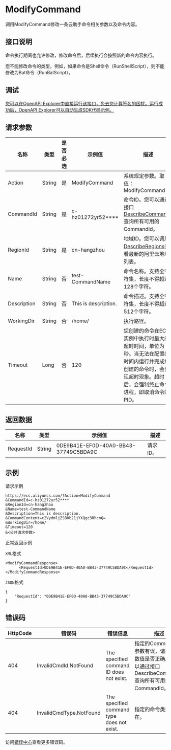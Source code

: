 # ModifyCommand

调用ModifyCommand修改一条云助手命令相关参数以及命令内容。

## 接口说明

命令执行期间也允许修改，修改命令后，后续执行会按照新的命令内容执行。

您不能修改命令的类型，例如，如果命令是Shell命令（RunShellScript），则不能修改为Bat命令（RunBatScript）。

## 调试

[您可以在OpenAPI Explorer中直接运行该接口，免去您计算签名的困扰。运行成功后，OpenAPI Explorer可以自动生成SDK代码示例。](https://api.aliyun.com/#product=Ecs&api=ModifyCommand&type=RPC&version=2014-05-26)

## 请求参数

|名称|类型|是否必选|示例值|描述|
|--|--|----|---|--|
|Action|String|是|ModifyCommand|系统规定参数。取值：ModifyCommand |
|CommandId|String|是|c-hz01272yr52\*\*\*\*|命令ID。您可以通过接口[DescribeCommands](~~64843~~)查询所有可用的CommandId。 |
|RegionId|String|是|cn-hangzhou|地域ID。您可以调用[DescribeRegions](~~25609~~)查看最新的阿里云地域列表。 |
|Name|String|否|test-CommandName|命令名称。支持全字符集，长度不得超过128个字符。 |
|Description|String|否|This is description.|命令描述。支持全字符集，长度不得超过512个字符。 |
|WorkingDir|String|否|/home/|执行路径。 |
|Timeout|Long|否|120|您创建的命令在ECS实例中执行时最大的超时时间，单位为秒。当无法在配置的时间内运行并完成您创建的命令时，会出现超时现象。超时后，会强制终止命令进程，即取消命令的PID。 |

## 返回数据

|名称|类型|示例值|描述|
|--|--|---|--|
|RequestId|String|0DE9B41E-EF0D-40A0-BB43-37749C5BDA9C|请求ID。 |

## 示例

请求示例

```
https://ecs.aliyuncs.com/?Action=ModifyCommand
&CommandId=c-hz01272yr52****
&RegionId=cn-hangzhou
&Name=test-CommandName
&Description=This is description.
&CommandContent=c2VydmljZSB0b21jYXQgc3RhcnQ=
&WorkingDir=/home/
&Timeout=120
&<公共请求参数>
```

正常返回示例

`XML`格式

```
<ModifyCommandResponse>
      <RequestId>0DE9B41E-EF0D-40A0-BB43-37749C5BDA9C</RequestId>
</ModifyCommandResponse>
```

`JSON`格式

```
{
    "RequestId": "0DE9B41E-EF0D-40A0-BB43-37749C5BDA9C"
}
```

## 错误码

|HttpCode|错误码|错误信息|描述|
|--------|---|----|--|
|404|InvalidCmdId.NotFound|The specified command ID does not exist.|指定的CommandId参数有误，请检查参数值是否正确。您可以通过接口DescribeCommands查询所有可用的CommandId。|
|404|InvalidCmdType.NotFound|The specified command type does not exist.|指定的命令类型不存在。|

访问[错误中心](https://error-center.alibabacloud.com/status/product/Ecs)查看更多错误码。


